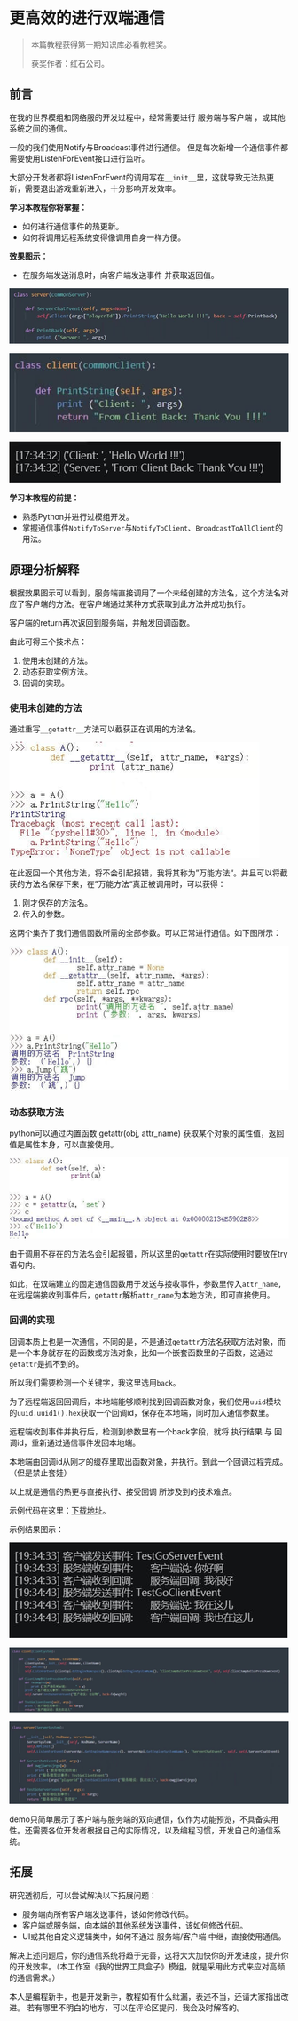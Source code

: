 # 更高效的进行双端通信

> 本篇教程获得第一期知识库必看教程奖。
>
> 获奖作者：红石公司。

## 前言

在我的世界模组和网络服的开发过程中，经常需要进行 服务端与客户端 ，或其他系统之间的通信。

一般的我们使用Notify与Broadcast事件进行通信。 但是每次新增一个通信事件都需要使用ListenForEvent接口进行监听。

大部分开发者都将ListenForEvent的调用写在`__init__`里，这就导致无法热更新，需要退出游戏重新进入，十分影响开发效率。



**学习本教程你将掌握：**

- 如何进行通信事件的热更新。
- 如何将调用远程系统变得像调用自身一样方便。



**效果图示：**

- 在服务端发送消息时，向客户端发送事件 并获取返回值。

![img](./images/0_0.png)

![img](./images/0_1.png)

![img](./images/0_2.png)



**学习本教程的前提：**

- 熟悉Python并进行过模组开发。
- 掌握通信事件`NotifyToServer`与`NotifyToClient`、`BroadcastToAllClient`的用法。



## 原理分析解释

根据效果图示可以看到，服务端直接调用了一个未经创建的方法名，这个方法名对应了客户端的方法。在客户端通过某种方式获取到此方法并成功执行。

客户端的return再次返回到服务端，并触发回调函数。

由此可得三个技术点：

1. 使用未创建的方法。
2. 动态获取实例方法。
3. 回调的实现。



### 使用未创建的方法

通过重写`__getattr__`方法可以截获正在调用的方法名。

![img](./images/0_3.png)

在此返回一个其他方法，将不会引起报错，我将其称为”万能方法“。并且可以将截获的方法名保存下来，在”万能方法“真正被调用时，可以获得：

1. 刚才保存的方法名。
2. 传入的参数。



这两个集齐了我们通信函数所需的全部参数。可以正常进行通信。如下图所示：

![img](./images/0_4.png)



### 动态获取方法

python可以通过内置函数 getattr(obj, attr_name) 获取某个对象的属性值，返回值是属性本身，可以直接使用。

![img](./images/0_5.png)



由于调用不存在的方法名会引起报错，所以这里的`getattr`在实际使用时要放在try语句内。

如此，在双端建立的固定通信函数用于发送与接收事件，参数里传入`attr_name,` 在远程端接收到事件后，`getattr`解析`attr_name`为本地方法，即可直接使用。



### 回调的实现

回调本质上也是一次通信，不同的是，不是通过`getattr`方法名获取方法对象，而是一个本身就存在的函数或方法对象，比如一个嵌套函数里的子函数，这通过`getattr`是抓不到的。

所以我们需要检测一个关键字，我这里选用`back`。

为了远程端返回回调后，本地端能够顺利找到回调函数对象，我们使用`uuid`模块的`uuid.uuid1().hex`获取一个回调id，保存在本地端，同时加入通信参数里。

远程端收到事件并执行后，检测到参数里有一个back字段，就将 执行结果 与 回调id，重新通过通信事件发回本地端。

本地端由回调id从刚才的缓存里取出函数对象，并执行。到此一个回调过程完成。（但是禁止套娃）

以上就是通信的热更与直接执行、接受回调 所涉及到的技术难点。

示例代码在这里：[下载地址](https://share.weiyun.com/wGawl7J1)。

示例结果图示：

![img](./images/0_6.png)

![img](./images/0_7.png)

![img](./images/0_8.png)



demo只简单展示了客户端与服务端的双向通信，仅作为功能预览，不具备实用性。还需要各位开发者根据自己的实际情况，以及编程习惯，开发自己的通信系统。



## 拓展

研究透彻后，可以尝试解决以下拓展问题：

- 服务端向所有客户端发送事件，该如何修改代码。
- 客户端或服务端，向本端的其他系统发送事件，该如何修改代码。
- UI或其他自定义逻辑类中，如何不通过 服务端/客户端 中继，直接使用通信。

解决上述问题后，你的通信系统将趋于完善，这将大大加快你的开发进度，提升你的开发效率。（本工作室《我的世界工具盒子》模组，就是采用此方式来应对高频的通信需求。）

本人是编程新手，也是开发新手，教程如有什么纰漏，表述不当，还请大家指出改进。 若有哪里不明白的地方，可以在评论区提问，我会及时解答的。

